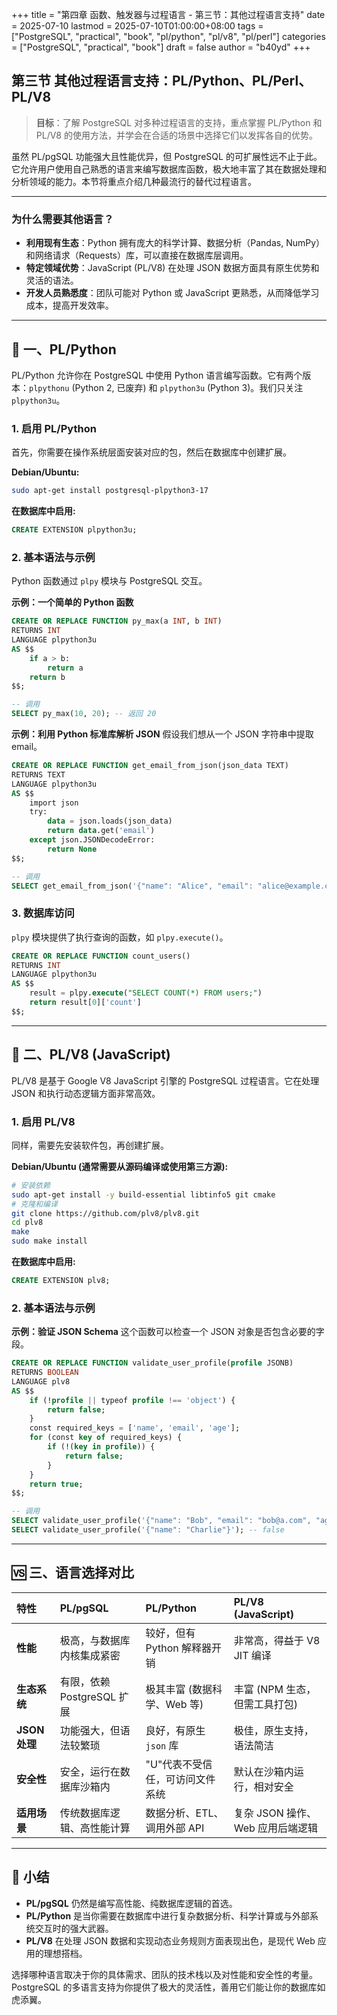 +++
title = "第四章 函数、触发器与过程语言 - 第三节：其他过程语言支持"
date = 2025-07-10
lastmod = 2025-07-10T01:00:00+08:00
tags = ["PostgreSQL", "practical", "book", "pl/python", "pl/v8", "pl/perl"]
categories = ["PostgreSQL", "practical", "book"]
draft = false
author = "b40yd"
+++

## 第三节 其他过程语言支持：PL/Python、PL/Perl、PL/V8

> **目标**：了解 PostgreSQL 对多种过程语言的支持，重点掌握 PL/Python 和 PL/V8 的使用方法，并学会在合适的场景中选择它们以发挥各自的优势。

虽然 PL/pgSQL 功能强大且性能优异，但 PostgreSQL 的可扩展性远不止于此。它允许用户使用自己熟悉的语言来编写数据库函数，极大地丰富了其在数据处理和分析领域的能力。本节将重点介绍几种最流行的替代过程语言。

---

### 为什么需要其他语言？

- **利用现有生态**：Python 拥有庞大的科学计算、数据分析（Pandas, NumPy）和网络请求（Requests）库，可以直接在数据库层调用。
- **特定领域优势**：JavaScript (PL/V8) 在处理 JSON 数据方面具有原生优势和灵活的语法。
- **开发人员熟悉度**：团队可能对 Python 或 JavaScript 更熟悉，从而降低学习成本，提高开发效率。

---

## 🐍 一、PL/Python

PL/Python 允许你在 PostgreSQL 中使用 Python 语言编写函数。它有两个版本：`plpythonu` (Python 2, 已废弃) 和 `plpython3u` (Python 3)。我们只关注 `plpython3u`。

### 1. 启用 PL/Python

首先，你需要在操作系统层面安装对应的包，然后在数据库中创建扩展。

**Debian/Ubuntu:**
```bash
sudo apt-get install postgresql-plpython3-17
```

**在数据库中启用:**
```sql
CREATE EXTENSION plpython3u;
```

### 2. 基本语法与示例

Python 函数通过 `plpy` 模块与 PostgreSQL 交互。

**示例：一个简单的 Python 函数**
```sql
CREATE OR REPLACE FUNCTION py_max(a INT, b INT)
RETURNS INT
LANGUAGE plpython3u
AS $$
    if a > b:
        return a
    return b
$$;

-- 调用
SELECT py_max(10, 20); -- 返回 20
```

**示例：利用 Python 标准库解析 JSON**
假设我们想从一个 JSON 字符串中提取 email。

```sql
CREATE OR REPLACE FUNCTION get_email_from_json(json_data TEXT)
RETURNS TEXT
LANGUAGE plpython3u
AS $$
    import json
    try:
        data = json.loads(json_data)
        return data.get('email')
    except json.JSONDecodeError:
        return None
$$;

-- 调用
SELECT get_email_from_json('{"name": "Alice", "email": "alice@example.com"}');
```

### 3. 数据库访问

`plpy` 模块提供了执行查询的函数，如 `plpy.execute()`。

```sql
CREATE OR REPLACE FUNCTION count_users()
RETURNS INT
LANGUAGE plpython3u
AS $$
    result = plpy.execute("SELECT COUNT(*) FROM users;")
    return result[0]['count']
$$;
```

---

## 🚀 二、PL/V8 (JavaScript)

PL/V8 是基于 Google V8 JavaScript 引擎的 PostgreSQL 过程语言。它在处理 JSON 和执行动态逻辑方面非常高效。

### 1. 启用 PL/V8

同样，需要先安装软件包，再创建扩展。

**Debian/Ubuntu (通常需要从源码编译或使用第三方源):**
```bash
# 安装依赖
sudo apt-get install -y build-essential libtinfo5 git cmake
# 克隆和编译
git clone https://github.com/plv8/plv8.git
cd plv8
make
sudo make install
```

**在数据库中启用:**
```sql
CREATE EXTENSION plv8;
```

### 2. 基本语法与示例

**示例：验证 JSON Schema**
这个函数可以检查一个 JSON 对象是否包含必要的字段。

```sql
CREATE OR REPLACE FUNCTION validate_user_profile(profile JSONB)
RETURNS BOOLEAN
LANGUAGE plv8
AS $$
    if (!profile || typeof profile !== 'object') {
        return false;
    }
    const required_keys = ['name', 'email', 'age'];
    for (const key of required_keys) {
        if (!(key in profile)) {
            return false;
        }
    }
    return true;
$$;

-- 调用
SELECT validate_user_profile('{"name": "Bob", "email": "bob@a.com", "age": 30}'); -- true
SELECT validate_user_profile('{"name": "Charlie"}'); -- false
```

---

## 🆚 三、语言选择对比

| 特性 | PL/pgSQL | PL/Python | PL/V8 (JavaScript) |
| :--- | :--- | :--- | :--- |
| **性能** | 极高，与数据库内核集成紧密 | 较好，但有 Python 解释器开销 | 非常高，得益于 V8 JIT 编译 |
| **生态系统** | 有限，依赖 PostgreSQL 扩展 | 极其丰富 (数据科学、Web 等) | 丰富 (NPM 生态，但需工具打包) |
| **JSON 处理** | 功能强大，但语法较繁琐 | 良好，有原生 `json` 库 | 极佳，原生支持，语法简洁 |
| **安全性** | 安全，运行在数据库沙箱内 | "U"代表不受信任，可访问文件系统 | 默认在沙箱内运行，相对安全 |
| **适用场景** | 传统数据库逻辑、高性能计算 | 数据分析、ETL、调用外部 API | 复杂 JSON 操作、Web 应用后端逻辑 |

---

## 📌 小结

- **PL/pgSQL** 仍然是编写高性能、纯数据库逻辑的首选。
- **PL/Python** 是当你需要在数据库中进行复杂数据分析、科学计算或与外部系统交互时的强大武器。
- **PL/V8** 在处理 JSON 数据和实现动态业务规则方面表现出色，是现代 Web 应用的理想搭档。

选择哪种语言取决于你的具体需求、团队的技术栈以及对性能和安全性的考量。PostgreSQL 的多语言支持为你提供了极大的灵活性，善用它们能让你的数据库如虎添翼。
